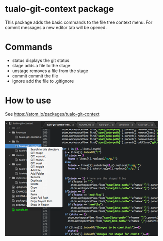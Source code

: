 # tualo-git-context package

This package adds the basic commands to the file tree context menu.
For commit messages a new editor tab will be opened.

Commands
========

  * status displays the git status
  * stage adds a file to the stage
  * unstage removes a file from the stage
  * commit commit the file
  * ignore add the file to .gitignore

How to use
==========


See <https://atom.io/packages/tualo-git-context>

![](https://raw.githubusercontent.com/tualo/tualo-git-context/master/tualo-git-context-preview-atom.png)
